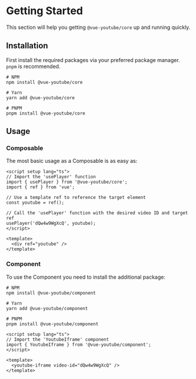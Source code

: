 # Getting Started

This section will help you getting `@vue-youtube/core` up and running quickly.

## Installation

First install the required packages via your preferred package manager. `pnpm` is recommended.

```shell
# NPM
npm install @vue-youtube/core

# Yarn
yarn add @vue-youtube/core

# PNPM
pnpm install @vue-youtube/core
```

## Usage

### Composable

The most basic usage as a Composable is as easy as:

```vue
<script setup lang="ts">
// Import the 'usePlayer' function
import { usePlayer } from '@vue-youtube/core';
import { ref } from 'vue';

// Use a template ref to reference the target element
const youtube = ref();

// Call the 'usePlayer' function with the desired video ID and target ref
usePlayer('dQw4w9WgXcQ', youtube);
</script>

<template>
  <div ref="youtube" />
</template>
```

### Component

To use the Component you need to install the additional package:

```shell
# NPM
npm install @vue-youtube/component

# Yarn
yarn add @vue-youtube/component

# PNPM
pnpm install @vue-youtube/component
```

```vue
<script setup lang="ts">
// Import the 'YoutubeIframe' component
import { YoutubeIframe } from '@vue-youtube/component';
</script>

<template>
  <youtube-iframe video-id="dQw4w9WgXcQ" />
</template>
```